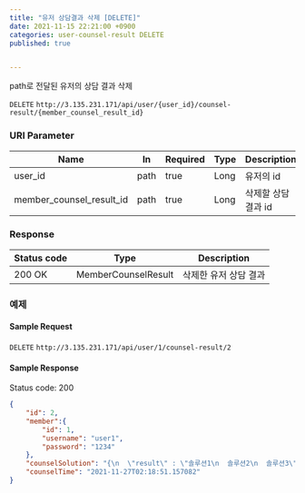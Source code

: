 ```yaml
---
title: "유저 상담결과 삭제 [DELETE]"
date: 2021-11-15 22:21:00 +0900
categories: user-counsel-result DELETE
published: true


---
```


path로 전달된 유저의 상담 결과 삭제

`DELETE` `http://3.135.231.171/api/user/{user_id}/counsel-result/{member_counsel_result_id}`

### URI Parameter

| Name                     | In   | Required | Type | Description         |
| ------------------------ | ---- | -------- | ---- | ------------------- |
| user_id                  | path | true     | Long | 유저의 id           |
| member_counsel_result_id | path | true     | Long | 삭제할 상담 결과 id |

### Response

| Status code | Type                | Description           |
| ----------- | ------------------- | --------------------- |
| 200 OK      | MemberCounselResult | 삭제한 유저 상담 결과 |



### 예제

#### Sample Request

`DELETE` `http://3.135.231.171/api/user/1/counsel-result/2`

#### Sample Response

Status code: 200

```json
{
    "id": 2,
    "member":{
        "id": 1,
        "username": "user1",
        "password": "1234"
    },
    "counselSolution": "{\n  \"result\" : \"솔루션1\n  솔루션2\n  솔루션3\"\n}",
    "counselTime": "2021-11-27T02:18:51.157082"
}
```

